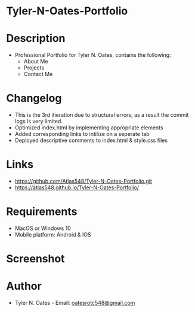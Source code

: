 # Tyler-N-Oates-Portfolio

# Description

* Professional Portfolio for Tyler N. Oates, contains the following:
  * About Me
  * Projects
  * Contact Me

# Changelog
  * This is the 3rd itieration due to structural errors; as a result the commit logs is very limited.
  * Optimized index.html by implementing appropriate elements
  * Added corresponding links to intilize on a seperate tab
  * Deployed descriptive comments to index.html & style.css files

# Links
  * https://github.com/Atlas548/Tyler-N-Oates-Portfolio.git
  * https://atlas548.github.io/Tyler-N-Oates-Portfolio/

# Requirements
* MacOS or Windows 10
* Mobile platform: Android & IOS

# Screenshot

# Author
* Tyler N. Oates - Email: oatesrotc548@gmail.com
